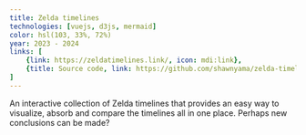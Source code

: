 ```yaml
---
title: Zelda timelines
technologies: [vuejs, d3js, mermaid]
color: hsl(103, 33%, 72%)
year: 2023 - 2024
links: [
    {link: https://zeldatimelines.link/, icon: mdi:link},
    {title: Source code, link: https://github.com/shawnyama/zelda-timelines, icon: mdi:source-repository}
]
---
```


An interactive collection of Zelda timelines that provides an easy way to visualize, absorb and compare the timelines all in one place. Perhaps new conclusions can be made?
   